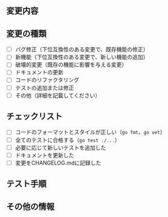 ## 変更内容

<!-- 
変更内容の概要を説明してください。
この変更が必要な理由も説明してください。
関連するIssueがあれば、「fixes #(issue number)」という形式で記載してください。
-->

## 変更の種類

<!-- 該当する項目に「x」を入れてください -->

- [ ] バグ修正（下位互換性のある変更で、既存機能の修正）
- [ ] 新機能（下位互換性のある変更で、新しい機能の追加）
- [ ] 破壊的変更（既存の機能に影響を与える変更）
- [ ] ドキュメントの更新
- [ ] コードのリファクタリング
- [ ] テストの追加または修正
- [ ] その他（詳細を記載してください）

## チェックリスト

<!-- 該当する項目に「x」を入れてください -->

- [ ] コードのフォーマットとスタイルが正しい（`go fmt`、`go vet`）
- [ ] 全てのテストに合格する（`go test ./...`）
- [ ] 必要に応じて新しいテストを追加した
- [ ] ドキュメントを更新した
- [ ] 変更をCHANGELOG.mdに記録した

## テスト手順

<!-- 
この変更をテストするための手順を説明してください。
必要であれば、具体的なコマンドや構成例を含めてください。
-->

## その他の情報

<!-- 
レビュアーが知っておくべき追加情報や懸念事項があれば記載してください。
この変更に関する代替案や考慮された選択肢についても説明してください。
-->
